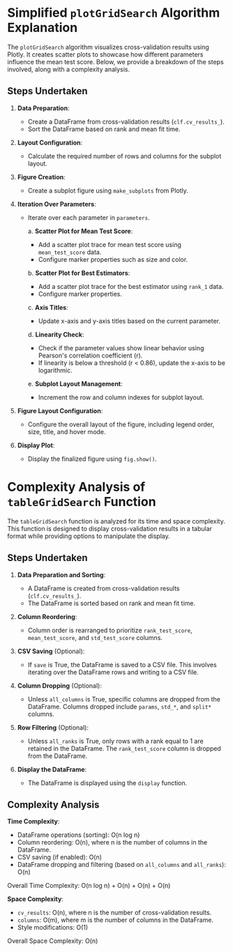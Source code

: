 # Simplified `plotGridSearch` Algorithm Explanation

The `plotGridSearch` algorithm visualizes cross-validation results using Plotly. It creates scatter plots to showcase how different parameters influence the mean test score. Below, we provide a breakdown of the steps involved, along with a complexity analysis.

## Steps Undertaken

1. **Data Preparation**:
   - Create a DataFrame from cross-validation results (`clf.cv_results_`).
   - Sort the DataFrame based on rank and mean fit time.

2. **Layout Configuration**:
   - Calculate the required number of rows and columns for the subplot layout.

3. **Figure Creation**:
   - Create a subplot figure using `make_subplots` from Plotly.

4. **Iteration Over Parameters**:
   - Iterate over each parameter in `parameters`.

     a. **Scatter Plot for Mean Test Score**:
        - Add a scatter plot trace for mean test score using `mean_test_score` data.
        - Configure marker properties such as size and color.

     b. **Scatter Plot for Best Estimators**:
        - Add a scatter plot trace for the best estimator using `rank_1` data.
        - Configure marker properties.

     c. **Axis Titles**:
        - Update x-axis and y-axis titles based on the current parameter.

     d. **Linearity Check**:
        - Check if the parameter values show linear behavior using Pearson's correlation coefficient (r).
        - If linearity is below a threshold (r < 0.86), update the x-axis to be logarithmic.

     e. **Subplot Layout Management**:
        - Increment the row and column indexes for subplot layout.

5. **Figure Layout Configuration**:
   - Configure the overall layout of the figure, including legend order, size, title, and hover mode.

6. **Display Plot**:
   - Display the finalized figure using `fig.show()`.

# Complexity Analysis of `tableGridSearch` Function

The `tableGridSearch` function is analyzed for its time and space complexity. This function is designed to display cross-validation results in a tabular format while providing options to manipulate the display.

## Steps Undertaken

1. **Data Preparation and Sorting**:
   - A DataFrame is created from cross-validation results (`clf.cv_results_`).
   - The DataFrame is sorted based on rank and mean fit time.

2. **Column Reordering**:
   - Column order is rearranged to prioritize `rank_test_score`, `mean_test_score`, and `std_test_score` columns.

3. **CSV Saving** (Optional):
   - If `save` is True, the DataFrame is saved to a CSV file. This involves iterating over the DataFrame rows and writing to a CSV file.

4. **Column Dropping** (Optional):
   - Unless `all_columns` is True, specific columns are dropped from the DataFrame. Columns dropped include `params`, `std_*`, and `split*` columns.

5. **Row Filtering** (Optional):
   - Unless `all_ranks` is True, only rows with a rank equal to 1 are retained in the DataFrame. The `rank_test_score` column is dropped from the DataFrame.

6. **Display the DataFrame**:
   - The DataFrame is displayed using the `display` function.

## Complexity Analysis

**Time Complexity**:

- DataFrame operations (sorting): O(n log n)
- Column reordering: O(n), where n is the number of columns in the DataFrame.
- CSV saving (if enabled): O(n)
- DataFrame dropping and filtering (based on `all_columns` and `all_ranks`): O(n)

Overall Time Complexity: O(n log n) + O(n) + O(n) + O(n)

**Space Complexity**:

- `cv_results`: O(n), where n is the number of cross-validation results.
- `columns`: O(m), where m is the number of columns in the DataFrame.
- Style modifications: O(1)

Overall Space Complexity: O(n)

